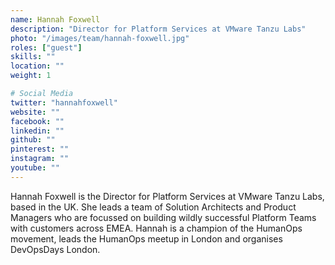 ```yaml
---
name: Hannah Foxwell
description: "Director for Platform Services at VMware Tanzu Labs"
photo: "/images/team/hannah-foxwell.jpg"
roles: ["guest"]
skills: ""
location: ""
weight: 1

# Social Media
twitter: "hannahfoxwell"
website: ""
facebook: ""
linkedin: ""
github: ""
pinterest: ""
instagram: ""
youtube: ""
---
```


Hannah Foxwell is the Director for Platform Services at VMware Tanzu Labs, based in the UK. She leads a team of Solution Architects and Product Managers who are focussed on building wildly successful Platform Teams with customers across EMEA. Hannah is a champion of the HumanOps movement, leads the HumanOps meetup in London and organises DevOpsDays London.

<!--more-->
